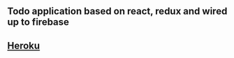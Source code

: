 ## Todo application based on react, redux and wired up to firebase
## [Heroku](http://react-todo-ttt.herokuapp.com/)
